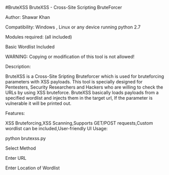 #BruteXSS
BruteXSS - Cross-Site Scripting BruteForcer

Author: Shawar Khan  

Compatibility: Windows , Linux or any device running python 2.7

Modules required: (all included)

Basic Wordlist Included

WARNING: Copying or modification of this tool is not allowed!

Description:

BruteXSS is a Cross-Site Sripting Bruteforcer which is used for bruteforcing parameters with XSS payloads. This tool is specially designed for Pentesters, Security Researchers and Hackers who are willing to check the URLs by using XSS bruteforce. BruteXSS basically loads payloads from a specified wordlist and injects them in the target url, If the parameter is vulnerable it will be printed out.

Features:

XSS Bruteforcing,XSS Scanning,Supports GET/POST requests,Custom wordlist can be included,User-friendly UI
Usage:

python brutexss.py

Select Method

Enter URL

Enter Location of Wordlist
